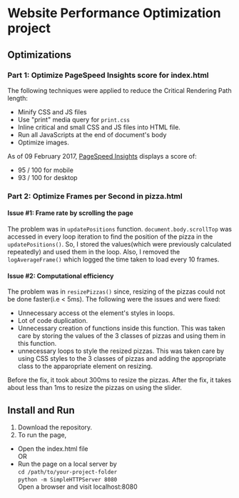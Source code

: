 # Website Performance Optimization project

## Optimizations
### Part 1: Optimize PageSpeed Insights score for index.html

The following techniques were applied to reduce the Critical Rendering Path length:
* Minify CSS and JS files
* Use "print" media query for `print.css`
* Inline critical and small CSS and JS files into HTML file.
* Run all JavaScripts at the end of document's body
* Optimize images.
 
As of 09 February 2017, [PageSpeed Insights](https://developers.google.com/speed/pagespeed/insights/?url=https%3A%2F%2Faishwarya-an.github.io%2Ffrontend-nanodegree-mobile-portfolio%2F) displays a score of:
* 95 / 100 for mobile
* 93 / 100 for desktop

### Part 2: Optimize Frames per Second in pizza.html

#### Issue #1: Frame rate by scrolling the page

The problem was in `updatePositions` function. `document.body.scrollTop` was accessed in every loop iteration to find the position of the pizza in the `updatePositions()`. So, I stored the values(which were previously calculated repeatedly) and used them in the loop. Also, I removed the `logAverageFrame()` which logged the time taken to load every 10 frames.

#### Issue #2: Computational efficiency

The problem was in `resizePizzas()` since, resizing of the pizzas could not be done faster(i.e < 5ms). The following were the issues and were fixed: 
* Unnecessary access ot the element's styles in loops.
* Lot of code duplication.
* Unnecessary creation of functions inside this function. This was taken care by storing the values of the 3 classes of pizzas and using them in this function.
* unnecessary loops to style the resized pizzas. This was taken care by using CSS styles to the 3 classes of pizzas and adding the appropriate class to the apparopriate element on resizing.

Before the fix, it took about 300ms to resize the pizzas. After the fix, it takes about less than 1ms to resize the pizzas on using the slider.

## Install and Run
1. Download the repository.  
2. To run the page,
  * Open the index.html file  
OR  
  * Run the page on a local server by  
    `cd /path/to/your-project-folder`  
    `python -m SimpleHTTPServer 8080`  
    Open a browser and visit localhost:8080



